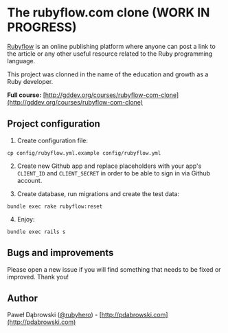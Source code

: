 # The rubyflow.com clone (WORK IN PROGRESS)

[Rubyflow](http://rubyflow.com) is an online publishing platform where anyone can post a link to the article or any other useful resource related to the Ruby programming language.

This project was clonned in the name of the education and growth as a Ruby developer.

**Full course:** [http://gddev.org/courses/rubyflow-com-clone](http://gddev.org/courses/rubyflow-com-clone)

## Project configuration

1. Create configuration file:

```
cp config/rubyflow.yml.example config/rubyflow.yml
```

2. Create new Github app and replace placeholders with your app's `CLIENT_ID` and `CLIENT_SECRET` in order to be able to sign in via Github account.

3. Create database, run migrations and create the test data:

```
bundle exec rake rubyflow:reset
```

4. Enjoy:

```
bundle exec rails s
```

## Bugs and improvements

Please open a new issue if you will find something that needs to be fixed or improved. Thank you!

## Author

Paweł Dąbrowski ([@rubyhero](https://github.com/rubyhero)) - [http://pdabrowski.com](http://pdabrowski.com)
